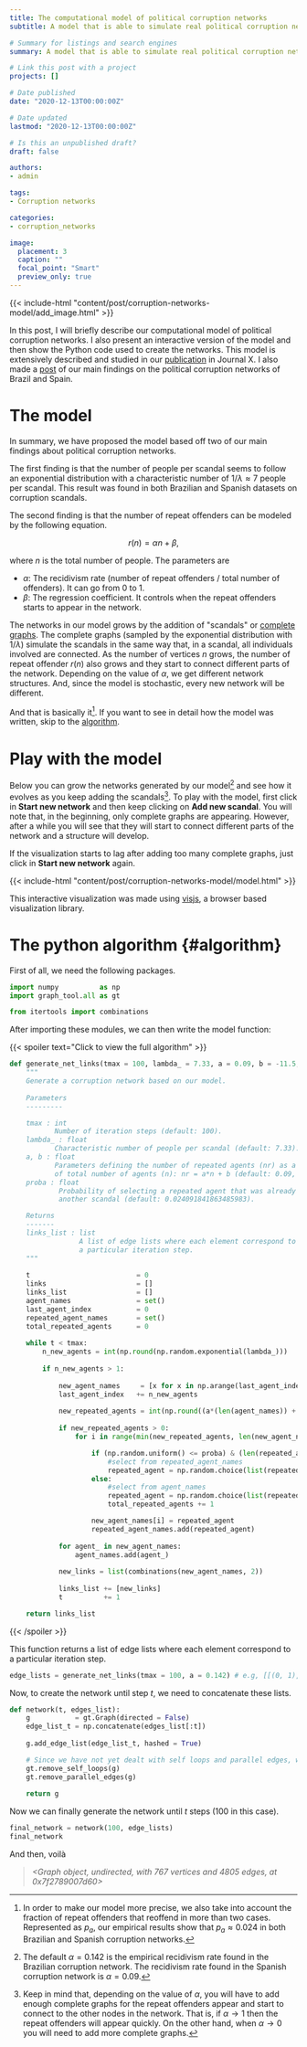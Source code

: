 ```yaml
---
title: The computational model of political corruption networks 
subtitle: A model that is able to simulate real political corruption networks

# Summary for listings and search engines
summary: A model that is able to simulate real political corruption networks

# Link this post with a project
projects: []

# Date published
date: "2020-12-13T00:00:00Z"

# Date updated
lastmod: "2020-12-13T00:00:00Z"

# Is this an unpublished draft?
draft: false

authors:
- admin

tags:
- Corruption networks

categories:
- corruption_networks

image:
  placement: 3
  caption: ""
  focal_point: "Smart"
  preview_only: true
---
```


{{< include-html "content/post/corruption-networks-model/add_image.html" >}}

In this post, I will briefly describe our computational model of political corruption networks. I also present an interactive version of the model and then show the Python code used to create the networks. This model is extensively described and studied in our [publication](https://www.google.com) in Journal X. I also made a [post](https://www.alvarofrancomartins.com/post/corruption-networks) of our main findings on the political corruption networks of Brazil and Spain. 

# The model

In summary, we have proposed the model based off two of our main findings about political corruption networks.

The first finding is that the number of people per scandal seems to follow an exponential distribution with a characteristic number of $1/\lambda \approx 7$ people per scandal. This result was found in both Brazilian and Spanish datasets on corruption scandals.

The second finding is that the number of repeat offenders can be modeled by the following equation.

$$r(n) = \alpha n + \beta,$$
 
where $n$ is the total number of people. The parameters are

- $\alpha$: The recidivism rate (number of repeat offenders / total number of offenders). It can go from $0$ to $1$.
- $\beta$: The regression coefficient. It controls when the repeat offenders starts to appear in the network.

The networks in our model grows by the addition of "scandals" or [complete graphs](https://en.wikipedia.org/wiki/Complete_graph). The complete graphs (sampled by the exponential distribution with $1/\lambda$) simulate the scandals in the same way that, in a scandal, all individuals involved are connected. As the number of vertices $n$ grows, the number of repeat offender $r(n)$ also grows and they start to connect different parts of the network. Depending on the value of $\alpha$, we get different network structures. And, since the model is stochastic, every new network will be different.

And that is basically it[^1]. If you want to see in detail how the model was written, skip to the [algorithm](#algorithm). 

[^1]: In order to make our model more precise, we also take into account the fraction of repeat offenders that reoffend in more than two cases. Represented as $p_a$, our empirical results show that $p_a \approx 0.024$ in both Brazilian and Spanish corruption networks. 

# Play with the model

Below you can grow the networks generated by our model[^2] and see how it evolves as you keep adding the scandals[^3]. To play with the model, first click in **Start new network** and then keep clicking on **Add new scandal**. You will note that, in the beginning, only complete graphs are appearing. However, after a while you will see that they will start to connect different parts of the network and a structure will develop.

If the visualization starts to lag after adding too many complete graphs, just click in **Start new network** again.

[^2]: The default $\alpha = 0.142$ is the empirical recidivism rate found in the Brazilian corruption network. The recidivism rate found in the Spanish corruption network is $\alpha = 0.09$. 

[^3]: Keep in mind that, depending on the value of $\alpha$, you will have to add enough complete graphs for the repeat offenders appear and start to connect to the other nodes in the network. That is, if $\alpha \to 1$ then the repeat offenders will appear quickly. On the other hand, when $\alpha \to 0$ you will need to add more complete graphs.


{{< include-html "content/post/corruption-networks-model/model.html" >}}

This interactive visualization was made using [visjs](https://visjs.org/), a browser based visualization library.

# The python algorithm {#algorithm}

First of all, we need the following packages. 

```py
import numpy          as np
import graph_tool.all as gt

from itertools import combinations
```

After importing these modules, we can then write the model function:

{{< spoiler text="Click to view the full algorithm" >}}
```py
def generate_net_links(tmax = 100, lambda_ = 7.33, a = 0.09, b = -11.5, proba = 0.024):
    """
    Generate a corruption network based on our model.
    
    Parameters
    ---------

    tmax : int
           Number of iteration steps (default: 100).
    lambda_ : float
           Characteristic number of people per scandal (default: 7.33).
    a, b : float
           Parameters defining the number of repeated agents (nr) as a function
           of total number of agents (n): nr = a*n + b (default: 0.09, -11.5).
    proba : float
            Probability of selecting a repeated agent that was already involved in
            another scandal (default: 0.024091841863485983).

    Returns
    -------
    links_list : list
                 A list of edge lists where each element correspond to
                 a particular iteration step.
    """
    
    t                          = 0
    links                      = []
    links_list                 = []
    agent_names                = set()
    last_agent_index           = 0
    repeated_agent_names       = set()
    total_repeated_agents      = 0
    
    while t < tmax:
        n_new_agents = int(np.round(np.random.exponential(lambda_)))
            
        if n_new_agents > 1:
        
            new_agent_names     = [x for x in np.arange(last_agent_index, last_agent_index + n_new_agents)]
            last_agent_index   += n_new_agents
            
            new_repeated_agents = int(np.round((a*(len(agent_names)) + b - total_repeated_agents)))
            
            if new_repeated_agents > 0:
                for i in range(min(new_repeated_agents, len(new_agent_names))):

                    if (np.random.uniform() <= proba) & (len(repeated_agent_names) > 0):
                        #select from repeated_agent_names
                        repeated_agent = np.random.choice(list(repeated_agent_names))
                    else:
                        #select from agent_names
                        repeated_agent = np.random.choice(list(repeated_agent_names^agent_names))
                        total_repeated_agents += 1

                    new_agent_names[i] = repeated_agent
                    repeated_agent_names.add(repeated_agent)
                    
            for agent_ in new_agent_names:
                agent_names.add(agent_)
            
            new_links = list(combinations(new_agent_names, 2))
            
            links_list += [new_links]
            t          += 1

    return links_list
```
{{< /spoiler >}}

This function returns a list of edge lists where each element correspond to a particular iteration step.

```py
edge_lists = generate_net_links(tmax = 100, a = 0.142) # e.g, [[(0, 1), (0, 3), ... (5, 6)], [(7, 8), (7, 9) ... (14, 15)], ... ]
```

Now, to create the network until step $t$, we need to concatenate these lists. 

```py
def network(t, edges_list):
    g           = gt.Graph(directed = False)
    edge_list_t = np.concatenate(edges_list[:t])
    
    g.add_edge_list(edge_list_t, hashed = True)

    # Since we have not yet dealt with self loops and parallel edges, we will remove them. 
    gt.remove_self_loops(g)
    gt.remove_parallel_edges(g)
    
    return g
```

Now we can finally generate the network until $t$ steps (100 in this case).

```py
final_network = network(100, edge_lists)
final_network
```

And then, voilà 

> _<Graph object, undirected, with 767 vertices and 4805 edges, at 0x7f2789007d60>_